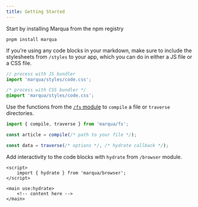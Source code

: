 ```yaml
---
title: Getting Started
---
```


Start by installing Marqua from the npm registry

```
pnpm install marqua
```

If you're using any code blocks in your markdown, make sure to include the stylesheets from `/styles` to your app, which you can do in either a JS file or a CSS file.

```javascript
// process with JS bundler
import 'marqua/styles/code.css';
```

```css
/* process with CSS bundler */
@import 'marqua/styles/code.css';
```

Use the functions from the [`/fs` module](/docs/modules#fs) to `compile` a file or `traverse` directories.

```javascript
import { compile, traverse } from 'marqua/fs';

const article = compile(/* path to your file */);

const data = traverse(/* options */, /* hydrate callback */);
```

Add interactivity to the code blocks with `hydrate` from `/browser` module.

```svelte
<script>
	import { hydrate } from 'marqua/browser';
</script>

<main use:hydrate>
	<!-- content here -->
</main>
```

